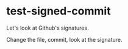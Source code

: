 # test-signed-commit
Let's look at Github's signatures.

Change the file, commit, look at the signature.
